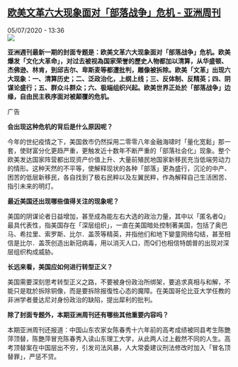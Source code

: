 <!--1593950097000-->
[欧美文革六大现象面对「部落战争」危机 - 亚洲周刊](http://www.rfi.fr//cn/contenu/20200705-%E6%AC%A7%E7%BE%8E%E6%96%87%E9%9D%A9%E5%85%AD%E5%A4%A7%E7%8E%B0%E8%B1%A1%E9%9D%A2%E5%AF%B9-%E9%83%A8%E8%90%BD%E6%88%98%E4%BA%89-%E5%8D%B1%E6%9C%BA)
------

<div>05/07/2020 - 13:36</div><img src="https://s.rfi.fr/media/display/8728d2ec-beb3-11ea-8fca-005056bff430/w:310/p:16x9/27cover-1.jpg"><p><strong>亚洲週刊最新一期的封面专题是：欧美文革六大现象面对「部落战争」危机。欧美爆发「文化大革命」，对过去被视為国家荣誉的歷史人物都加以清算，从华盛顿、杰佛逊、林肯，到邱吉尔、卑斯麦等都遭批判，雕像被拆除。欧美「文革」出现六大现象：一、清算历史；二、泛政治化，上纲上线；三、反体制、反精英；四、阴谋论盛行；五、群众斗群众；六、极端组织兴起。欧美世界正处於「部落战争」边缘，自由民主秩序面对被颠覆的危机。</strong></p><div class="t-content__body u-clearfix"><div class="m-interstitial"><div class="m-interstitial__ad"><divclass="m-block-ad "data-tms-ad-type="box"data-tms-ad-status="idle"data-tms-ad-pos="1"><div class="m-block-ad__label">广告</div><div class="m-block-ad__content"></div></div></div></div><p><strong>会出现这种危机的背后是什么原因呢？</strong></p><p>今年的世纪疫情之下，美国救市仍然採用二零零八年金融海啸时「量化宽鬆」那一套，使财富分化更趋严重，更触发近十数年不断严重的「部落社会化」现象。整个欧美发达国家阵营都出现资产价值上升、大量前殖民地国家新移民充当低端劳动力的情形。这种天然的不平等，使解释现状的各种「部落」更為盛行，沉沦的中产、困苦的低层新移民，各自找到了极右民粹以及左翼民粹，作為解释自己生活困苦、指引未来的明灯。</p><p><strong>最近美国还出现哪些值得关注的现象呢？</strong></p><p>美国的阴谋论者日益增加，甚至成為能左右大选的政治力量，其中以「匿名者Q」最具代表性，指美国存在「深层组织」，一直在美国暗处控制著美国，包括了奥巴马、希拉里、索罗斯、比尔．盖茨等精英，并指他们和地下孌童网络勾结，甚至相信是比尔．盖茨创造出新冠病毒，用以消灭人口，而Q们也相信特朗普的出现对深层组织构成威胁。</p><p><strong>长远来看，美国应如何进行转型正义？</strong></p><p>美国需要深刻思考转型正义之路，不要被身份政治所绑架，要追求真相与和解，不能只是耽於拆除铜像，而是要拆除报復性心态的魔障。在美国哥伦比亚大学任教的非洲学者曼达尼对身份政治的缺陷，提出犀利的批判。</p><p><strong>除了封面专题外，本期亚洲周刊还有哪些其他重要内容吗？</strong></p><p>本期亚洲周刊还报道：中国山东农家女陈春秀十六年前的高考成绩被同县考生陈艷萍顶替，陈艷萍冒充陈春秀入读山东理工大学，从此两人过上截然不同的人生。高考顶替案在中国层出不穷，引发司法风暴，人大常委建议刑法修改时加入「冒名顶替罪」，严惩不贷。</p><div class="o-self-promo o-self-promo--nl o-self-promo--hidden" data-selfpromo-newsletter></div><div class="o-self-promo o-self-promo--app o-self-promo--hidden" data-selfpromo-app></div></div>
